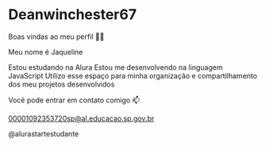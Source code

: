 # Deanwinchester67

Boas vindas ao meu perfil 💙💙

Meu nome é Jaqueline

Estou estudando na Alura
Estou me desenvolvendo na linguagem JavaScript
Utilizo esse espaço para minha organização e compartilhamento dos meu projetos desenvolvidos

Você pode entrar em contato comigo 📫

00001092353720sp@al.educacao.sp.gov.br

@alurastartestudante
